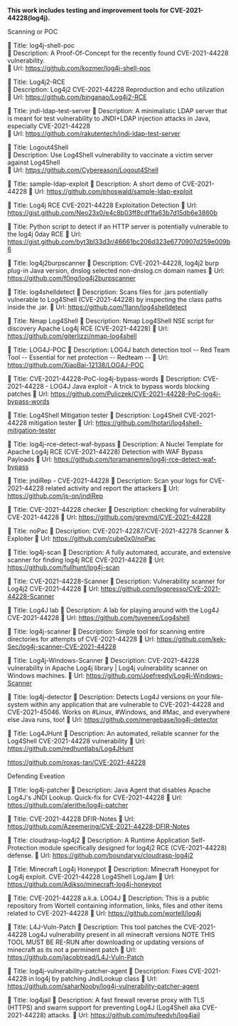 ********This work includes testing and improvement tools for CVE-2021-44228(log4j).********

Scanning or POC

📌 Title: log4j-shell-poc  
📌 Description: A Proof-Of-Concept for the recently found CVE-2021-44228 vulnerability.  
📌 Url: https://github.com/kozmer/log4j-shell-poc
  
📌 Title: Log4j2-RCE  
📌 Description: Log4j2 CVE-2021-44228 Reproduction and echo utilization  
📌 Url: https://github.com/binganao/Log4j2-RCE 

📌 Title: jndi-ldap-test-server 
📌 Description: A minimalistic LDAP server that is meant for test vulnerability to JNDI+LDAP injection attacks in Java, especially CVE-2021-44228     
📌 Url: https://github.com/rakutentech/jndi-ldap-test-server    

📌 Title: Logout4Shell  
📌 Description: Use Log4Shell vulnerability to vaccinate a victim server against Log4Shell  
📌 Url: https://github.com/Cybereason/Logout4Shell  

📌 Title: sample-ldap-exploit
📌 Description: A short demo of CVE-2021-44228
📌 Url: https://github.com/phoswald/sample-ldap-exploit

📌 Title: Log4j RCE CVE-2021-44228 Exploitation Detection
📌 Url: https://gist.github.com/Neo23x0/e4c8b03ff8cdf1fa63b7d15db6e3860b

📌 Title: Python script to detect if an HTTP server is potentially vulnerable to the log4j 0day RCE
📌 Url: https://gist.github.com/byt3bl33d3r/46661bc206d323e6770907d259e009b6

📌 Title: log4j2burpscanner
📌 Description: CVE-2021-44228, log4j2 burp plug-in Java version, dnslog selected non-dnslog.cn domain names
📌 Url: https://github.com/f0ng/log4j2burpscanner

📌 Title: log4shelldetect
📌 Description: Scans files for .jars potentially vulnerable to Log4Shell (CVE-2021-44228) by inspecting the class paths inside the .jar.
📌 Url: https://github.com/1lann/log4shelldetect

📌 Title: Nmap Log4Shell
📌 Description: Nmap Log4Shell NSE script for discovery Apache Log4j RCE (CVE-2021-44228)
📌 Url: https://github.com/giterlizzi/nmap-log4shell

📌 Title: LOG4J-POC 
📌 Description: LOG4J batch detection tool -- Red Team Tool -- Essential for net protection -- Redteam -- 
📌 Url: https://github.com/XiaoBai-12138/LOG4J-POC  

📌 Title: CVE-2021-44228-PoC-log4j-bypass-words
📌 Description: CVE-2021-44228 - LOG4J Java exploit - A trick to bypass words blocking patches
📌 Url: https://github.com/Puliczek/CVE-2021-44228-PoC-log4j-bypass-words

📌 Title: Log4Shell Mitigation tester
📌 Description: Log4Shell CVE-2021-44228 mitigation tester
📌 Url: https://github.com/lhotari/log4shell-mitigation-tester

📌 Title: log4j-rce-detect-waf-bypass
📌 Description: A Nuclei Template for Apache Log4j RCE (CVE-2021-44228) Detection with WAF Bypass Payloads
📌 Url: https://github.com/toramanemre/log4j-rce-detect-waf-bypass

📌 Title: jndiRep - CVE-2021-44228
📌 Description: Scan your logs for CVE-2021-44228 related activity and report the attackers
📌 Url: https://github.com/js-on/jndiRep

📌 Title: CVE-2021-44228 checker
📌 Description: checking for vulnerability CVE-2021-44228
📌 Url: https://github.com/greymd/CVE-2021-44228

📌 Title: noPac
📌 Description: CVE-2021-42287/CVE-2021-42278 Scanner & Exploiter
📌 Url: https://github.com/cube0x0/noPac

📌 Title: log4j-scan
📌 Description: A fully automated, accurate, and extensive scanner for finding log4j RCE CVE-2021-44228
📌 Url: https://github.com/fullhunt/log4j-scan

📌 Title: CVE-2021-44228-Scanner
📌 Description: Vulnerability scanner for Log4j2 CVE-2021-44228
📌 Url: https://github.com/logpresso/CVE-2021-44228-Scanner

📌 Title: Log4J lab
📌 Description: A lab for playing around with the Log4J CVE-2021-44228
📌 Url: https://github.com/tuyenee/Log4shell

📌 Title: log4j-scanner
📌 Description: Simple tool for scanning entire directories for attempts of CVE-2021-44228
📌 Url: https://github.com/kek-Sec/log4j-scanner-CVE-2021-44228

📌 Title: Log4j-Windows-Scanner
📌 Description: CVE-2021-44228 vulnerability in Apache Log4j library | Log4j vulnerability scanner on Windows machines.
📌 Url: https://github.com/Joefreedy/Log4j-Windows-Scanner

📌 Title: log4j-detector
📌 Description: Detects Log4J versions on your file-system within any application that are vulnerable to CVE-2021-44228 and CVE-2021-45046. Works on #Linux, #Windows, and #Mac, and everywhere else Java runs, too!
📌 Url: https://github.com/mergebase/log4j-detector

📌 Title: Log4JHunt
📌 Description: An automated, reliable scanner for the Log4Shell CVE-2021-44228 vulnerability
📌 Url: https://github.com/redhuntlabs/Log4JHunt

https://github.com/roxas-tan/CVE-2021-44228




Defending Eveation

📌 Title: log4j-patcher
📌 Description: Java Agent that disables Apache Log4J's JNDI Lookup. Quick-fix for CVE-2021-44228
📌 Url: https://github.com/alerithe/log4j-patcher

📌 Title: CVE-2021-44228 DFIR-Notes
📌 Url: https://github.com/Azeemering/CVE-2021-44228-DFIR-Notes

📌 Title: cloudrasp-log4j2
📌 Description: A Runtime Application Self-Protection module specifically designed for log4j2 RCE (CVE-2021-44228) defense.
📌 Url: https://github.com/boundaryx/cloudrasp-log4j2

📌 Title: Minecraft Log4j Honeypot
📌 Description: Minecraft Honeypot for Log4j exploit. CVE-2021-44228 Log4Shell LogJam
📌 Url: https://github.com/Adikso/minecraft-log4j-honeypot

📌 Title: CVE-2021-44228 a.k.a. LOG4J
📌 Description: This is a public repository from Wortell containing information, links, files and other items related to CVE-2021-44228
📌 Url: https://github.com/wortell/log4j

📌 Title: L4J-Vuln-Patch
📌 Description: This tool patches the CVE-2021-44228 Log4J vulnerability present in all minecraft versions NOTE THIS TOOL MUST BE RE-RUN after downloading or updating versions of minecraft as its not a perminent patch
📌 Url: https://github.com/jacobtread/L4J-Vuln-Patch

📌 Title: log4j-vulnerability-patcher-agent
📌 Description: Fixes CVE-2021-44228 in log4j by patching JndiLookup class
📌 Url: https://github.com/saharNooby/log4j-vulnerability-patcher-agent

📌 Title: log4jail
📌 Description: A fast firewall reverse proxy with TLS (HTTPS) and swarm support for preventing Log4J (Log4Shell aka CVE-2021-44228) attacks.
📌 Url: https://github.com/mufeedvh/log4jail

